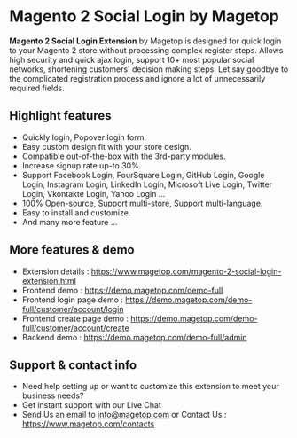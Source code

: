 # Magento 2 Social Login by Magetop

**Magento 2 Social Login Extension** by Magetop is designed for quick login to your Magento 2 store without processing complex register steps. Allows high security and quick ajax login, support 10+ most popular social networks, shortening customers' decision making steps. Let say goodbye to the complicated registration process and ignore a lot of unnecessarily required fields.

## Highlight features

- Quickly login, Popover login form.
- Easy custom design fit with your store design.
- Compatible out-of-the-box with the 3rd-party modules.
- Increase signup rate up-to 30%.
- Support Facebook Login, FourSquare Login, GitHub Login, Google Login, Instagram Login, LinkedIn Login, Microsoft Live Login, Twitter Login, Vkontakte Login, Yahoo Login ...
- 100% Open-source, Support multi-store, Support multi-language.
- Easy to install and customize.
- And many more feature ...

## More features & demo

- Extension details : https://www.magetop.com/magento-2-social-login-extension.html
- Frontend demo : https://demo.magetop.com/demo-full
- Frontend login page demo : https://demo.magetop.com/demo-full/customer/account/login
- Frontend create page demo : https://demo.magetop.com/demo-full/customer/account/create
- Backend demo : https://demo.magetop.com/demo-full/admin

## Support & contact info

- Need help setting up or want to customize this extension to meet your business needs? 
- Get instant support with our Live Chat
- Send Us an email to info@magetop.com or Contact Us : https://www.magetop.com/contacts
